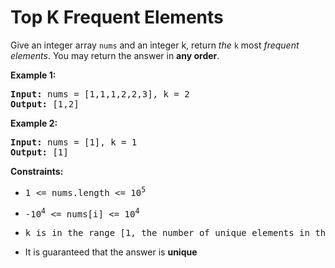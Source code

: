 # Top K Frequent Elements

Give an integer array `nums` and an integer k, return _the_ `k` most _frequent elements_. You may return the answer in **any order**.

**Example 1:**
<pre>
<b>Input:</b> nums = [1,1,1,2,2,3], k = 2
<b>Output:</b> [1,2]
</pre>

**Example 2:**
<pre>
<b>Input:</b> nums = [1], k = 1
<b>Output:</b> [1]
</pre>

**Constraints:**
- <pre>1 <= nums.length <= 10<sup>5</sup></pre>
- <pre>-10<sup>4</sup> <= nums[i] <= 10<sup>4</sup></pre>
- <pre>k is in the range [1, the number of unique elements in the array]</pre>
- It is guaranteed that the answer is **unique**